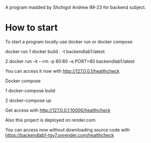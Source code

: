 A program madded by Shchigol Andrew IM-23 for backend subject.

# How to start

To start a program locally use docker run or docker compose

docker run 
1 docker build . -t backendlab1:latest

2 docker run -it --rm -p 80:80 -e PORT=80 backendlab1:latest

You can access it now with http://127.0.0.1/healthcheck

Docker compose

1 docker-compose build

2 docker-compose up

Get access with http://127.0.0.1:10000/healthcheck

Also this project is deployed on render.com.

You can access now without downloading source code with https://backendlab1-tgv7.onrender.com/healthcheck
